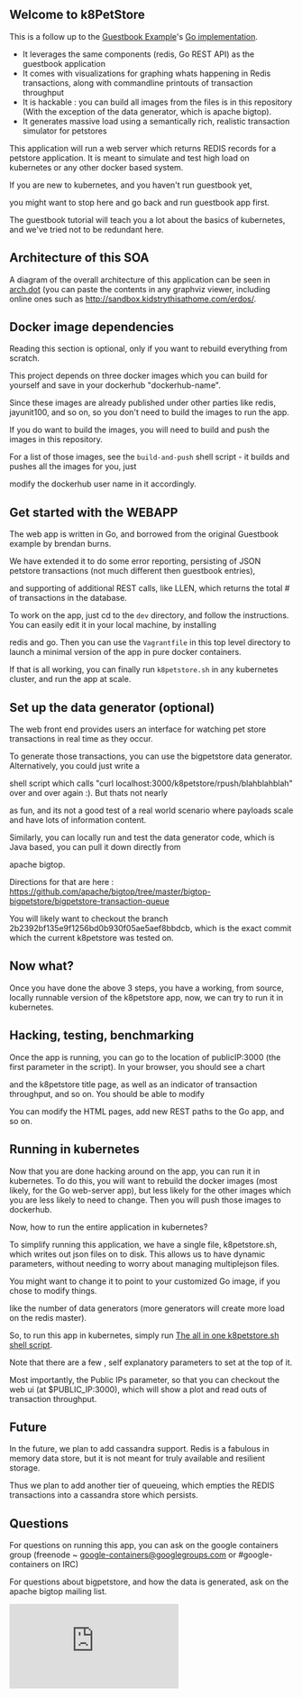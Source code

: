 ## Welcome to k8PetStore

This is a follow up to the [Guestbook Example](../guestbook/README.md)'s [Go implementation](../guestbook-go/).

- It leverages the same components (redis, Go REST API) as the guestbook application
- It comes with visualizations for graphing whats happening in Redis transactions, along with commandline printouts of transaction throughput
- It is hackable : you can build all images from the files is in this repository (With the exception of the data generator, which is apache bigtop).
- It generates massive load using a semantically rich, realistic transaction simulator for petstores

This application will run a web server which returns REDIS records for a petstore application.
It is meant to simulate and test high load on kubernetes or any other docker based system.

If you are new to kubernetes, and you haven't run guestbook yet, 

you might want to stop here and go back and run guestbook app first.  

The guestbook tutorial will teach you a lot about the basics of kubernetes, and we've tried not to be redundant here.

## Architecture of this SOA

A diagram of the overall architecture of this application can be seen in [arch.dot](arch.dot) (you can paste the contents in any graphviz viewer, including online ones such as http://sandbox.kidstrythisathome.com/erdos/.

## Docker image dependencies

Reading this section is optional, only if you want to rebuild everything from scratch.

This project depends on three docker images which you can build for yourself and save
in your dockerhub "dockerhub-name".

Since these images are already published under other parties like redis, jayunit100, and so on,
so you don't need to build the images to run the app. 

If you do want to build the images, you will need to build and push the images in this repository.

For a list of those images, see the `build-and-push` shell script - it builds and pushes all the images for you, just 

modify the dockerhub user name in it accordingly.

## Get started with the WEBAPP 

The web app is written in Go, and borrowed from the original Guestbook example by brendan burns.

We have extended it to do some error reporting, persisting of JSON petstore transactions (not much different then guestbook entries),

and supporting of additional REST calls, like LLEN, which returns the total # of transactions in the database.

To work on the app, just cd to the `dev` directory, and follow the instructions.  You can easily edit it in your local machine, by installing

redis and go.  Then you can use the `Vagrantfile` in this top level directory to launch a minimal version of the app in pure docker containers.

If that is all working, you can finally run `k8petstore.sh` in any kubernetes cluster, and run the app at scale.

## Set up the data generator (optional)

The web front end provides users an interface for watching pet store transactions in real time as they occur.

To generate those transactions, you can use the bigpetstore data generator.  Alternatively, you could just write a 

shell script which calls "curl localhost:3000/k8petstore/rpush/blahblahblah" over and over again :).  But thats not nearly

as fun, and its not a good test of a real world scenario where payloads scale and have lots of information content. 

Similarly, you can locally run and test the data generator code, which is Java based, you can pull it down directly from 

apache bigtop.

Directions for that are here : https://github.com/apache/bigtop/tree/master/bigtop-bigpetstore/bigpetstore-transaction-queue

You will likely want to checkout the branch 2b2392bf135e9f1256bd0b930f05ae5aef8bbdcb, which is the exact commit which the current k8petstore was tested on.

## Now what? 

Once you have done the above 3 steps, you have a working, from source, locally runnable version of the k8petstore app, now, we can try to run it in kubernetes.

## Hacking, testing, benchmarking

Once the app is running, you can go to the location of publicIP:3000 (the first parameter in the script).  In your browser, you should see a chart 

and the k8petstore title page, as well as an indicator of transaction throughput, and so on.  You should be able to modify  

You can modify the HTML pages, add new REST paths to the Go app, and so on.

## Running in kubernetes

Now that you are done hacking around on the app, you can run it in kubernetes.  To do this, you will want to rebuild the docker images (most likely, for the Go web-server app), but less likely for the other images which you are less likely to need to change. Then you will push those images to dockerhub.

Now, how to run the entire application in kubernetes? 

To simplify running this application, we have a single file, k8petstore.sh, which writes out json files on to disk.  This allows us to have dynamic parameters, without needing to worry about managing multiplejson files.

You might want to change it to point to your customized Go image, if you chose to modify things.  

like the number of data generators (more generators will create more load on the redis master).

So, to run this app in kubernetes, simply run [The all in one k8petstore.sh shell script](k8petstore.sh).

Note that there are a few , self explanatory parameters to set at the top of it.  

Most importantly, the Public IPs parameter, so that you can checkout the web ui (at $PUBLIC_IP:3000), which will show a plot and read outs of transaction throughput.

## Future

In the future, we plan to add cassandra support.  Redis is a fabulous in memory data store, but it is not meant for truly available and resilient storage.  

Thus we plan to add another tier of queueing, which empties the REDIS transactions into a cassandra store which persists.   

## Questions

For questions on running this app, you can ask on the google containers group (freenode ~ google-containers@googlegroups.com or #google-containers on IRC)

For questions about bigpetstore, and how the data is generated, ask on the apache bigtop mailing list.


[![Analytics](https://kubernetes-site.appspot.com/UA-36037335-10/GitHub/examples/k8petstore/README.md?pixel)]()
